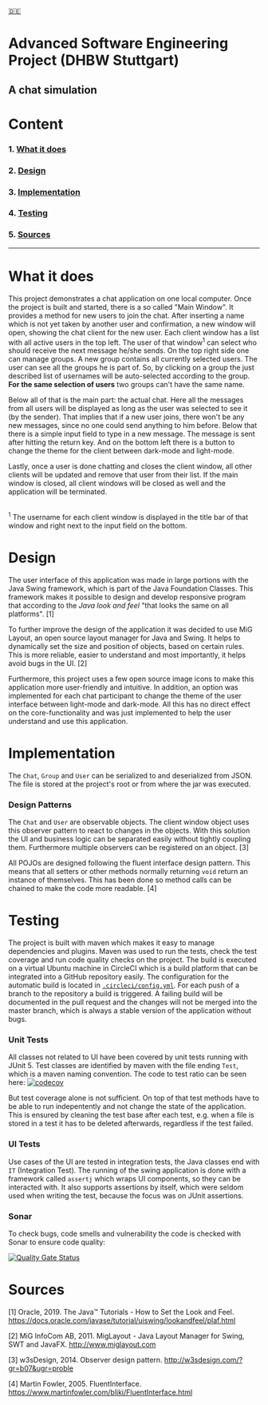 [:de:](DOCUMENTATION_de.md)
# Advanced Software Engineering Project (DHBW Stuttgart)
## A chat simulation


# Content
### 1. [What it does](#1)
### 2. [Design](#design)
### 3. [Implementation](#Implementation)
### 4. [Testing](#testing)
### 5. [Sources](#5)

-----

# What it does <a name="1"><a/>

This project demonstrates a chat application on one local computer. Once the project is built and started, there is a so called "Main Window". It provides a method for new users to join the chat. After inserting a name which is not yet taken by another user and confirmation, a new window will open, showing the chat client for the new user.
Each client window has a list with all active users in the top left. The user of that window<sup>1</sup> can select who should receive the next message he/she sends.
On the top right side one can manage groups. A new group contains all currently selected users. The user can see all the groups he is part of. So, by clicking on a group the just described list of usernames will be auto-selected according to the group. **For the same selection of users** two groups can't have the same name.

Below all of that is the main part: the actual chat. Here all the messages from all users will be displayed as long as the user was selected to see it (by the sender). That implies that if a new user joins, there won't be any new messages, since no one could send anything to him before.
Below that there is a simple input field to type in a new message. The message is sent after hitting the return key. 
And on the bottom left there is a button to change the theme for the client between dark-mode and light-mode. 

Lastly, once a user is done chatting and closes the client window, all other clients will be updated and remove that user from their list. If the main window is closed, all client windows will be closed as well and the application will be terminated.

<br/>
<sup>1</sup>
The username for each client window is displayed in the title bar of that window and right next to the input field on the bottom.

# Design
The user interface of this application was made in large portions with the Java Swing framework, which is part of the Java Foundation Classes. This framework makes it possible to design and develop responsive program that according to the *Java look and feel* "that looks the same on all platforms". [1]

To further improve the design of the application it was decided to use MiG Layout, an open source layout manager for Java and Swing. It helps to dynamically set the size and position of objects, based on certain rules. This is more reliable, easier to understand and most importantly, it helps avoid bugs in the UI. [2]

Furthermore, this project uses a few open source image icons to make this application more user-friendly and intuitive. In addition, an option was implemented for each chat participant to change the theme of the user interface between light-mode and dark-mode. All this has no direct effect on the core-functionality and was just implemented to help the user understand and use this application.

# Implementation
 The `Chat`, `Group` and `User` can be serialized to and deserialized from JSON. The file is stored at the project's root or from where the jar was executed.

### Design Patterns <a name="4"><a/>
 The `Chat` and `User` are observable objects. The client window object uses this observer pattern to react to changes in the objects. With this solution the UI and business logic can be separated easily without tightly coupling them. Furthermore multiple observers can be registered on an object. [3]

All POJOs are designed following the fluent interface design pattern. This means that all setters or other methods normally returning `void` return an instance of themselves. This has been done so method calls can be chained to make the code more readable. [4]

# Testing

The project is built with maven which makes it easy to manage dependencies and plugins. Maven was used to run the tests, check the test coverage and run code quality checks on the project. The build is executed on a virtual Ubuntu machine in CircleCI which is a build platform that can be integrated into a GitHub repository easily. The configuration for the automatic build is located in [`.circleci/config.yml`](.circleci/config.yml). For each push of a branch to the repository a build is triggered. A failing build will be documented in the pull request and the changes will not be merged into the master branch, which is always a stable version of the application without bugs.

### Unit Tests

All classes not related to UI have been covered by unit tests running with JUnit 5. Test classes are identified by maven with the file ending `Test`, which is a maven naming convention. The code to test ratio can be seen here: [![codecov](https://codecov.io/gh/ingokuba/swing-chat/branch/master/graph/badge.svg)](https://codecov.io/gh/ingokuba/swing-chat)

But test coverage alone is not sufficient. On top of that test methods have to be able to run indepentently and not change the state of the application. This is ensured by cleaning the test base after each test, e.g. when a file is stored in a test it has to be deleted afterwards, regardless if the test failed.

### UI Tests

Use cases of the UI are tested in integration tests, the Java classes end with `IT` (Integration Test). The running of the swing application is done with a framework called `assertj` which wraps UI components, so they can be interacted with. It also supports assertions by itself, which were seldom used when writing the test, because the focus was on JUnit assertions.

### Sonar

To check bugs, code smells and vulnerability the code is checked with Sonar to ensure code quality: 

[![Quality Gate Status](https://sonarcloud.io/api/project_badges/measure?project=ingokuba_swing-chat&metric=alert_status)](https://sonarcloud.io/dashboard?id=ingokuba_swing-chat)


# Sources
[1] Oracle, 2019. The Java™ Tutorials - How to Set the Look and Feel. https://docs.oracle.com/javase/tutorial/uiswing/lookandfeel/plaf.html

[2] MiG InfoCom AB, 2011. MigLayout - Java Layout Manager for Swing, SWT and JavaFX. http://www.miglayout.com

[3] w3sDesign, 2014. Observer design pattern. http://w3sdesign.com/?gr=b07&ugr=proble

[4] Martin Fowler, 2005. FluentInterface. https://www.martinfowler.com/bliki/FluentInterface.html
